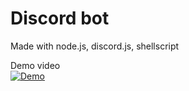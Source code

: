 # Discord bot  

Made with node.js, discord.js, shellscript  

Demo video  
[![Demo](https://i.postimg.cc/xdB0kcFv/preview2.jpg)](https://youtu.be/DBxRMe-xRmo)  
